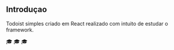 ## Introduçao

Todoist simples criado em React realizado com intuito de estudar o framework.

:mortar_board: :mortar_board: :mortar_board: